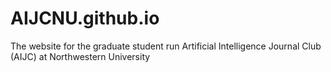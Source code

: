 # AIJCNU.github.io
The website for the graduate student run Artificial Intelligence Journal Club (AIJC) at Northwestern University
